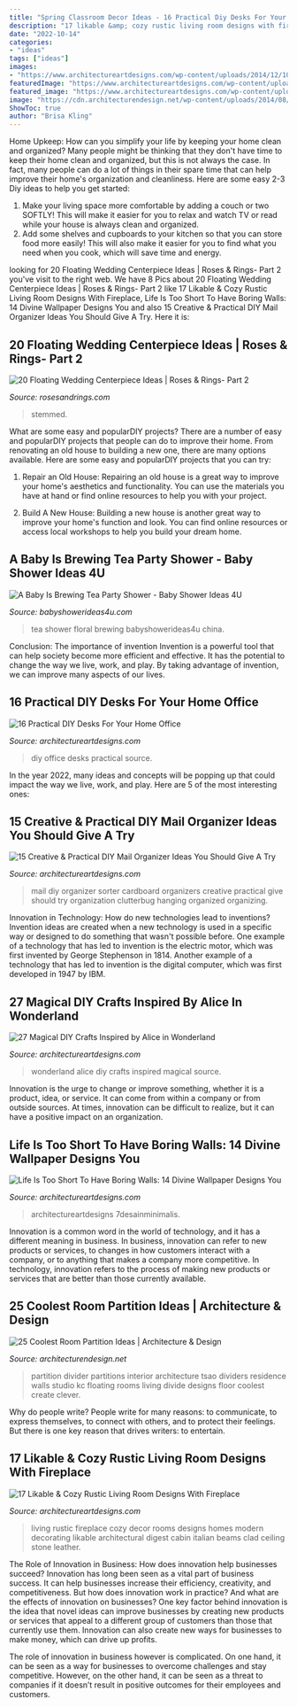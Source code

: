 ```yaml
---
title: "Spring Classroom Decor Ideas - 16 Practical Diy Desks For Your Home Office"
description: "17 likable &amp; cozy rustic living room designs with fireplace"
date: "2022-10-14"
categories:
- "ideas"
tags: ["ideas"]
images:
- "https://www.architectureartdesigns.com/wp-content/uploads/2014/12/1054-630x950.jpg"
featuredImage: "https://www.architectureartdesigns.com/wp-content/uploads/2015/01/1365-630x1119.jpg"
featured_image: "https://www.architectureartdesigns.com/wp-content/uploads/2015/01/1365-630x1119.jpg"
image: "https://cdn.architecturendesign.net/wp-content/uploads/2014/08/559.jpg"
ShowToc: true
author: "Brisa Kling"
---
```



Home Upkeep: How can you simplify your life by keeping your home clean and organized?
Many people might be thinking that they don't have time to keep their home clean and organized, but this is not always the case. In fact, many people can do a lot of things in their spare time that can help improve their home's organization and cleanliness. Here are some easy 2-3 Diy ideas to help you get started: 
1. Make your living space more comfortable by adding a couch or two SOFTLY! This will make it easier for you to relax and watch TV or read while your house is always clean and organized. 
2. Add some shelves and cupboards to your kitchen so that you can store food more easily! This will also make it easier for you to find what you need when you cook, which will save time and energy. 

	

		
looking for 20 Floating Wedding Centerpiece Ideas | Roses &amp; Rings- Part 2 you've visit to the right web. We have 8 Pics about 20 Floating Wedding Centerpiece Ideas | Roses &amp; Rings- Part 2 like 17 Likable &amp; Cozy Rustic Living Room Designs With Fireplace, Life Is Too Short To Have Boring Walls: 14 Divine Wallpaper Designs You and also 15 Creative &amp; Practical DIY Mail Organizer Ideas You Should Give A Try. Here it is:
		
    
## 20 Floating Wedding Centerpiece Ideas | Roses &amp; Rings- Part 2

<img loading=lazy src="https://www.rosesandrings.com/wp-content/uploads/2019/08/Greenery-Floating-Candle-Centerpieces.jpg" onerror="this.onerror=null;this.src='https://tse1.mm.bing.net/th?id=OIP.3fSx90YOFAQCALhVENxxVgHaLH&amp;pid=15.1';" alt="20 Floating Wedding Centerpiece Ideas | Roses &amp; Rings- Part 2">

_Source: rosesandrings.com_

>stemmed. 

	

What are some easy and popularDIY projects?
There are a number of easy and popularDIY projects that people can do to improve their home. From renovating an old house to building a new one, there are many options available. Here are some easy and popularDIY projects that you can try:
1. Repair an Old House: Repairing an old house is a great way to improve your home's aesthetics and functionality. You can use the materials you have at hand or find online resources to help you with your project.

2. Build A New House: Building a new house is another great way to improve your home's function and look. You can find online resources or access local workshops to help you build your dream home.

    
## A Baby Is Brewing Tea Party Shower - Baby Shower Ideas 4U

<img loading=lazy src="https://babyshowerideas4u.com/wp-content/uploads/2016/06/Floral-Tea-Party-Shower-China-jpg-600x899.png" onerror="this.onerror=null;this.src='https://tse4.mm.bing.net/th?id=OIP.zlmG4WMorKXOmOl1ZnLIeQHaLG&amp;pid=15.1';" alt="A Baby Is Brewing Tea Party Shower - Baby Shower Ideas 4U">

_Source: babyshowerideas4u.com_

>tea shower floral brewing babyshowerideas4u china. 

	

Conclusion: The importance of invention
Invention is a powerful tool that can help society become more efficient and effective. It has the potential to change the way we live, work, and play. By taking advantage of invention, we can improve many aspects of our lives.

    
## 16 Practical DIY Desks For Your Home Office

<img loading=lazy src="https://www.architectureartdesigns.com/wp-content/uploads/2015/01/1365-630x1119.jpg" onerror="this.onerror=null;this.src='https://tse3.mm.bing.net/th?id=OIP.i3vaTgQ5464ZiRFEVBly6AHaNJ&amp;pid=15.1';" alt="16 Practical DIY Desks For Your Home Office">

_Source: architectureartdesigns.com_

>diy office desks practical source. 

	

In the year 2022, many ideas and concepts will be popping up that could impact the way we live, work, and play. Here are 5 of the most interesting ones:

    
## 15 Creative &amp; Practical DIY Mail Organizer Ideas You Should Give A Try

<img loading=lazy src="https://www.architectureartdesigns.com/wp-content/uploads/2019/04/15-Creative-Practical-DIY-Mail-Organizer-Ideas-You-Should-Give-A-Try-11.jpg" onerror="this.onerror=null;this.src='https://tse2.mm.bing.net/th?id=OIP.w0llbGK2BSIhqkA55srHUQHaLK&amp;pid=15.1';" alt="15 Creative &amp; Practical DIY Mail Organizer Ideas You Should Give A Try">

_Source: architectureartdesigns.com_

>mail diy organizer sorter cardboard organizers creative practical give should try organization clutterbug hanging organized organizing. 

	

Innovation in Technology: How do new technologies lead to inventions?
Invention ideas are created when a new technology is used in a specific way or designed to do something that wasn't possible before. One example of a technology that has led to invention is the electric motor, which was first invented by George Stephenson in 1814. Another example of a technology that has led to invention is the digital computer, which was first developed in 1947 by IBM.

    
## 27 Magical DIY Crafts Inspired By Alice In Wonderland

<img loading=lazy src="https://www.architectureartdesigns.com/wp-content/uploads/2014/01/1754-630x945.jpg" onerror="this.onerror=null;this.src='https://tse2.mm.bing.net/th?id=OIP.MB-0zYQvfN808fVfO4JXWAHaLH&amp;pid=15.1';" alt="27 Magical DIY Crafts Inspired by Alice in Wonderland">

_Source: architectureartdesigns.com_

>wonderland alice diy crafts inspired magical source. 

	

Innovation is the urge to change or improve something, whether it is a product, idea, or service. It can come from within a company or from outside sources. At times, innovation can be difficult to realize, but it can have a positive impact on an organization.

    
## Life Is Too Short To Have Boring Walls: 14 Divine Wallpaper Designs You

<img loading=lazy src="https://www.architectureartdesigns.com/wp-content/uploads/2017/05/3-5.jpg" onerror="this.onerror=null;this.src='https://tse2.mm.bing.net/th?id=OIP.ewZkcM1e0q_s0XnjrmRvjQHaFi&amp;pid=15.1';" alt="Life Is Too Short To Have Boring Walls: 14 Divine Wallpaper Designs You">

_Source: architectureartdesigns.com_

>architectureartdesigns 7desainminimalis. 

	

Innovation is a common word in the world of technology, and it has a different meaning in business. In business, innovation can refer to new products or services, to changes in how customers interact with a company, or to anything that makes a company more competitive. In technology, innovation refers to the process of making new products or services that are better than those currently available.

    
## 25 Coolest Room Partition Ideas | Architecture &amp; Design

<img loading=lazy src="https://cdn.architecturendesign.net/wp-content/uploads/2014/08/559.jpg" onerror="this.onerror=null;this.src='https://tse3.mm.bing.net/th?id=OIP.ezvH4qoRj1glBCBnrbwgYgHaLH&amp;pid=15.1';" alt="25 Coolest Room Partition Ideas | Architecture &amp; Design">

_Source: architecturendesign.net_

>partition divider partitions interior architecture tsao dividers residence walls studio kc floating rooms living divide designs floor coolest create clever. 

	

Why do people write?
People write for many reasons: to communicate, to express themselves, to connect with others, and to protect their feelings. But there is one key reason that drives writers: to entertain.

    
## 17 Likable &amp; Cozy Rustic Living Room Designs With Fireplace

<img loading=lazy src="https://www.architectureartdesigns.com/wp-content/uploads/2014/12/1054-630x950.jpg" onerror="this.onerror=null;this.src='https://tse2.mm.bing.net/th?id=OIP.8feaRpKzmXKm2dxunwxDKwHaLK&amp;pid=15.1';" alt="17 Likable &amp; Cozy Rustic Living Room Designs With Fireplace">

_Source: architectureartdesigns.com_

>living rustic fireplace cozy decor rooms designs homes modern decorating likable architectural digest cabin italian beams clad ceiling stone leather. 

	

The Role of Innovation in Business: How does innovation help businesses succeed?
Innovation has long been seen as a vital part of business success. It can help businesses increase their efficiency, creativity, and competitiveness. But how does innovation work in practice? And what are the effects of innovation on businesses?
One key factor behind innovation is the idea that novel ideas can improve businesses by creating new products or services that appeal to a different group of customers than those that currently use them. Innovation can also create new ways for businesses to make money, which can drive up profits.

The role of innovation in business however is complicated. On one hand, it can be seen as a way for businesses to overcome challenges and stay competitive. However, on the other hand, it can be seen as a threat to companies if it doesn’t result in positive outcomes for their employees and customers.

